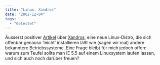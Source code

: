 ```yaml
---
title: "Linux: Xandros"
date: "2002-12-04"
tags:
  - "Getestet"
---
```


Äusserst positiver [Artikel](https://web.archive.org/web/20030909034753/http://newsforge.com/newsforge/02/10/21/1749230.shtml?tid=23 "NewsForge: The Online Newspaper of Record for Linux and Open Source") über [Xandros](https://web.archive.org/web/20030909034753/http://www.xandros.com/), eine neue Linux-Distro, die sich offenbar genauso ‘leicht’ installieren läßt wie (sagen wir mal) andere bekanntere Betriebssysteme. Eine Frage bleibt für mich jedoch offen: warum zum Teufel sollte man IE 5.5 auf einem Linuxsystem laufen lassen, und sich auch noch darüber freuen?
